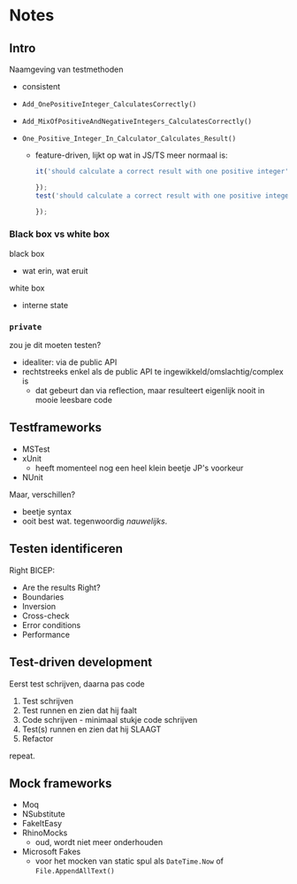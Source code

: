 # Notes

## Intro

Naamgeving van testmethoden
- consistent

- `Add_OnePositiveInteger_CalculatesCorrectly()`
- `Add_MixOfPositiveAndNegativeIntegers_CalculatesCorrectly()`
- `One_Positive_Integer_In_Calculator_Calculates_Result()`
  - feature-driven, lijkt op wat in JS/TS meer normaal is:
    ```ts
    it('should calculate a correct result with one positive integer', () => {

    });
    test('should calculate a correct result with one positive integer', () => {

    });
    ```

### Black box vs white box

black box
- wat erin, wat eruit

white box
- interne state

### `private`

zou je dit moeten testen?

- idealiter: via de public API
- rechtstreeks enkel als de public API te ingewikkeld/omslachtig/complex is
  - dat gebeurt dan via reflection, maar resulteert eigenlijk nooit in mooie leesbare code


## Testframeworks

- MSTest
- xUnit
  - heeft momenteel nog een heel klein beetje JP's voorkeur
- NUnit

Maar, verschillen?
- beetje syntax
- ooit best wat. tegenwoordig _nauwelijks_.

## Testen identificeren

Right BICEP:

- Are the results Right?
- Boundaries
- Inversion
- Cross-check
- Error conditions
- Performance

## Test-driven development

Eerst test schrijven, daarna pas code

1. Test schrijven
2. Test runnen en zien dat hij faalt
3. Code schrijven - minimaal stukje code schrijven
4. Test(s) runnen en zien dat hij SLAAGT
5. Refactor

repeat.

## Mock frameworks

- Moq
- NSubstitute
- FakeItEasy
- RhinoMocks
  - oud, wordt niet meer onderhouden
- Microsoft Fakes
  - voor het mocken van static spul als `DateTime.Now` of `File.AppendAllText()`
